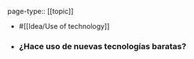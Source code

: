 page-type:: [[topic]]

- #[[Idea/Use of technology]]

- ### ¿Hace uso de nuevas tecnologías baratas?



